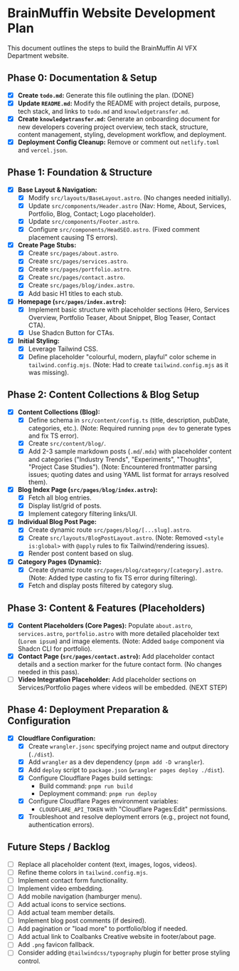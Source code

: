 # BrainMuffin Website Development Plan

This document outlines the steps to build the BrainMuffin AI VFX Department website.

## Phase 0: Documentation & Setup

- [x] **Create `todo.md`:** Generate this file outlining the plan. (DONE)
- [x] **Update `README.md`:** Modify the README with project details, purpose, tech stack, and links to `todo.md` and `knowledgetransfer.md`.
- [x] **Create `knowledgetransfer.md`:** Generate an onboarding document for new developers covering project overview, tech stack, structure, content management, styling, development workflow, and deployment.
- [x] **Deployment Config Cleanup:** Remove or comment out `netlify.toml` and `vercel.json`.

## Phase 1: Foundation & Structure

- [x] **Base Layout & Navigation:**
    - [x] Modify `src/layouts/BaseLayout.astro`. (No changes needed initially).
    - [x] Update `src/components/Header.astro` (Nav: Home, About, Services, Portfolio, Blog, Contact; Logo placeholder).
    - [x] Update `src/components/Footer.astro`.
    - [x] Configure `src/components/HeadSEO.astro`. (Fixed comment placement causing TS errors).
- [x] **Create Page Stubs:**
    - [x] Create `src/pages/about.astro`.
    - [x] Create `src/pages/services.astro`.
    - [x] Create `src/pages/portfolio.astro`.
    - [x] Create `src/pages/contact.astro`.
    - [x] Create `src/pages/blog/index.astro`.
    - [x] Add basic H1 titles to each stub.
- [x] **Homepage (`src/pages/index.astro`):**
    - [x] Implement basic structure with placeholder sections (Hero, Services Overview, Portfolio Teaser, About Snippet, Blog Teaser, Contact CTA).
    - [x] Use Shadcn Button for CTAs.
- [x] **Initial Styling:**
    - [x] Leverage Tailwind CSS.
    - [x] Define placeholder "colourful, modern, playful" color scheme in `tailwind.config.mjs`. (Note: Had to create `tailwind.config.mjs` as it was missing).

## Phase 2: Content Collections & Blog Setup

- [x] **Content Collections (Blog):**
    - [x] Define schema in `src/content/config.ts` (title, description, pubDate, categories, etc.). (Note: Required running `pnpm dev` to generate types and fix TS error).
    - [x] Create `src/content/blog/`.
    - [x] Add 2-3 sample markdown posts (`.md`/`.mdx`) with placeholder content and categories ("Industry Trends", "Experiments", "Thoughts", "Project Case Studies"). (Note: Encountered frontmatter parsing issues; quoting dates and using YAML list format for arrays resolved them).
- [x] **Blog Index Page (`src/pages/blog/index.astro`):**
    - [x] Fetch all blog entries.
    - [x] Display list/grid of posts.
    - [x] Implement category filtering links/UI.
- [x] **Individual Blog Post Page:**
    - [x] Create dynamic route `src/pages/blog/[...slug].astro`.
    - [x] Create `src/layouts/BlogPostLayout.astro`. (Note: Removed `<style is:global>` with `@apply` rules to fix Tailwind/rendering issues).
    - [x] Render post content based on slug.
- [x] **Category Pages (Dynamic):**
    - [x] Create dynamic route `src/pages/blog/category/[category].astro`. (Note: Added type casting to fix TS error during filtering).
    - [x] Fetch and display posts filtered by category slug.

## Phase 3: Content & Features (Placeholders)

- [x] **Content Placeholders (Core Pages):** Populate `about.astro`, `services.astro`, `portfolio.astro` with more detailed placeholder text (`Lorem ipsum`) and image elements. (Note: Added `badge` component via Shadcn CLI for portfolio).
- [x] **Contact Page (`src/pages/contact.astro`):** Add placeholder contact details and a section marker for the future contact form. (No changes needed in this pass).
- [ ] **Video Integration Placeholder:** Add placeholder sections on Services/Portfolio pages where videos will be embedded. (NEXT STEP)

## Phase 4: Deployment Preparation & Configuration

- [x] **Cloudflare Configuration:**
    - [x] Create `wrangler.jsonc` specifying project name and output directory (`./dist`).
    - [x] Add `wrangler` as a dev dependency (`pnpm add -D wrangler`).
    - [x] Add `deploy` script to `package.json` (`wrangler pages deploy ./dist`).
    - [x] Configure Cloudflare Pages build settings:
        - Build command: `pnpm run build`
        - Deployment command: `pnpm run deploy`
    - [x] Configure Cloudflare Pages environment variables:
        - `CLOUDFLARE_API_TOKEN` with "Cloudflare Pages:Edit" permissions.
    - [x] Troubleshoot and resolve deployment errors (e.g., project not found, authentication errors).

## Future Steps / Backlog

- [ ] Replace all placeholder content (text, images, logos, videos).
- [ ] Refine theme colors in `tailwind.config.mjs`.
- [ ] Implement contact form functionality.
- [ ] Implement video embedding.
- [ ] Add mobile navigation (hamburger menu).
- [ ] Add actual icons to service sections.
- [ ] Add actual team member details.
- [ ] Implement blog post comments (if desired).
- [ ] Add pagination or "load more" to portfolio/blog if needed.
- [ ] Add actual link to Coalbanks Creative website in footer/about page.
- [ ] Add `.png` favicon fallback.
- [ ] Consider adding `@tailwindcss/typography` plugin for better prose styling control.
